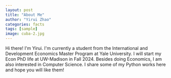 ```yaml
---
layout: post
title: "About Me"
author: "Yirui Zhao"
categories: facts
tags: [sample]
image: cuba-2.jpg
---
```


Hi there! I'm Yirui. I'm currently a student from the International and Development Economics Master Program at Yale University. I will start my Econ PhD life at UW-Madison in Fall 2024. Besides doing Economics, I am also interested in Computer Science. I share some of my Python works here and hope you will like them!